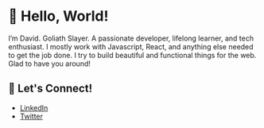 # 👋 Hello, World!

I’m David. Goliath Slayer.
A passionate developer, lifelong learner, and tech enthusiast. I mostly work with Javascript, React, and anything else needed to get the job done. I try to build beautiful and functional things for the web. Glad to have you around!

## 💬 Let's Connect!

- [LinkedIn](https://www.linkedin.com/in/web-scientist/)
- [Twitter](https://twitter.com/KoningDavid_I)

<!--
**oluwagbemigadavid/oluwagbemigadavid** is a ✨ _special_ ✨ repository because its `README.md` (this file) appears on your GitHub profile.

Here are some ideas to get you started:

- 🔭 I’m currently working on ...
- 🌱 I’m currently learning ...
- 👯 I’m looking to collaborate on ...
- 🤔 I’m looking for help with ...
- 💬 Ask me about ...
- 📫 How to reach me: ...
- 😄 Pronouns: ...
- ⚡ Fun fact: ...
-->
